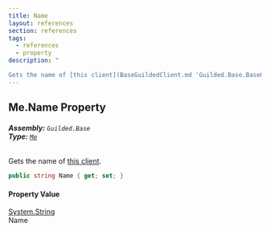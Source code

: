 ```yaml
---
title: Name
layout: references
section: references
tags:
  - references
  - property
description: "

Gets the name of [this client](BaseGuildedClient.md 'Guilded.Base.BaseGuildedClient')."
---
```


## Me.Name Property
###### **Assembly:** `Guilded.Base`<br/>**Type:** [`Me`](Me.md 'Guilded.Base.Users.Me')

Gets the name of [this client](BaseGuildedClient.md 'Guilded.Base.BaseGuildedClient').

```csharp
public string Name { get; set; }
```

#### Property Value
[System.String](https://docs.microsoft.com/en-us/dotnet/api/System.String 'System.String')  
Name